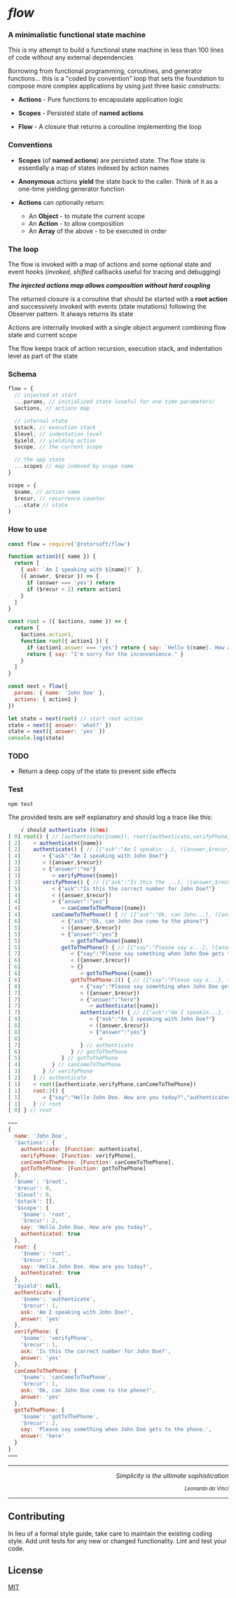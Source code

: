 # _flow_

### A minimalistic functional state machine

This is my attempt to build a functional state machine in less than 100 lines of code without any external dependencies

Borrowing from functional programming, coroutines, and generator functions... this is a "coded by convention" loop that sets the foundation to compose more complex applications by using just three basic constructs:

- **Actions** - Pure functions to encapsulate application logic

- **Scopes** - Persisted state of **named actions**

- **Flow** - A closure that returns a coroutine implementing the loop

### Conventions

- **Scopes** (of **named actions**) are persisted state. The flow state is essentially a map of states indexed by action names

- **Anonymous** actions **yield** the state back to the caller. Think of it as a one-time yielding generator function

- **Actions** can optionally return:

  - An **Object** - to mutate the current scope
  - An **Action** - to allow composition
  - An **Array** of the above - to be executed in order

### The loop

The flow is invoked with a map of actions and some optional state and event hooks (_invoked_, _shifted_ callbacks useful for tracing and debugging)

**_The injected actions map allows composition without hard coupling_**

The returned closure is a coroutine that should be started with a **root action** and successively invoked with events (state mutations) following the Observer pattern. It always returns its state

Actions are internally invoked with a single object argument combining flow state and current scope

The flow keeps track of action recursion, execution stack, and indentation level as part of the state

### Schema

```javascript
flow = {
  // injected at start
  ...params, // initialized state (useful for one time parameters)
  $actions, // actions map

  // internal state
  $stack, // execution stack
  $level, // indentation level
  $yield, // yielding action
  $scope, // the current scope

  // the app state
  ...scopes // map indexed by scope name
}

scope = {
  $name, // action name
  $recur, // recurrence counter
  ...state // state
}
```

### How to use

```javascript
const flow = require('@rotorsoft/flow')

function action1({ name }) {
  return [
    { ask: `Am I speaking with ${name}?` },
    ({ answer, $recur }) => {
      if (answer === 'yes') return
      if ($recur < 2) return action1
    }
  ]
}

const root = ({ $actions, name }) => {
  return [
    $actions.action1,
    function root({ action1 }) {
      if (action1.answer === 'yes') return { say: `Hello ${name}. How are you today?` }
      return { say: "I'm sorry for the inconvenience." }
    }
  ]
}

const next = flow({
  params: { name: 'John Doe' },
  actions: { action1 }
})

let state = next(root) // start root action
state = next({ answer: 'what?' })
state = next({ answer: 'yes' })
console.log(state)
```

### TODO

- Return a deep copy of the state to prevent side effects

### Test

```
npm test
```

The provided tests are self explanatory and should log a trace like this:

```javascript
    √ should authenticate (60ms)
[ 0] root() { // [authenticate({name}), root({authenticate,verifyPhone,canComeToThePhone})]
[ 2]    < authenticate({name})
[ 2]    authenticate() { // [{"ask":"Am I speakin...}, ({answer,$recur})]
[ 4]       < {"ask":"Am I speaking with John Doe?"}
[ 3]       < ({answer,$recur})
[ 3]       > {"answer":"no"}
[ 3]          ⏎ verifyPhone({name})
[ 3]       verifyPhone() { // [{"ask":"Is this the ...}, ({answer,$recur})]
[ 5]          < {"ask":"Is this the correct number for John Doe?"}
[ 4]          < ({answer,$recur})
[ 4]          > {"answer":"yes"}
[ 4]             ⏎ canComeToThePhone({name})
[ 4]          canComeToThePhone() { // [{"ask":"Ok, can John...}, ({answer,$recur})]
[ 6]             < {"ask":"Ok, can John Doe come to the phone?"}
[ 5]             < ({answer,$recur})
[ 5]             > {"answer":"yes"}
[ 5]                ⏎ gotToThePhone({name})
[ 5]             gotToThePhone() { // [{"say":"Please say s...}, ({answer,$recur})]
[ 7]                < {"say":"Please say something when John Doe gets to the phone."}
[ 6]                < ({answer,$recur})
[ 6]                > {}
[ 6]                   ⏎ gotToThePhone({name})
[ 6]                gotToThePhone:2() { // [{"say":"Please say s...}, ({answer,$recur})]
[ 8]                   < {"say":"Please say something when John Doe gets to the phone."}
[ 7]                   < ({answer,$recur})
[ 7]                   > {"answer":"here"}
[ 7]                      ⏎ authenticate({name})
[ 7]                   authenticate() { // [{"ask":"Am I speakin...}, ({answer,$recur})]
[ 9]                      < {"ask":"Am I speaking with John Doe?"}
[ 8]                      < ({answer,$recur})
[ 8]                      > {"answer":"yes"}
[ 8]                         ⏎
[ 7]                   } // authenticate
[ 6]                } // gotToThePhone
[ 5]             } // gotToThePhone
[ 4]          } // canComeToThePhone
[ 3]       } // verifyPhone
[ 2]    } // authenticate
[ 1]    < root({authenticate,verifyPhone,canComeToThePhone})
[ 1]    root:2() {
[ 1]       ⏎ {"say":"Hello John Doe. How are you today?","authenticated":true}
[ 1]    } // root
[ 0] } // root

===
{
  name: 'John Doe',
  '$actions': {
    authenticate: [Function: authenticate],
    verifyPhone: [Function: verifyPhone],
    canComeToThePhone: [Function: canComeToThePhone],
    gotToThePhone: [Function: gotToThePhone]
  },
  '$name': '$root',
  '$recur': 0,
  '$level': 0,
  '$stack': [],
  '$scope': {
    '$name': 'root',
    '$recur': 2,
    say: 'Hello John Doe. How are you today?',
    authenticated: true
  },
  root: {
    '$name': 'root',
    '$recur': 2,
    say: 'Hello John Doe. How are you today?',
    authenticated: true
  },
  '$yield': null,
  authenticate: {
    '$name': 'authenticate',
    '$recur': 1,
    ask: 'Am I speaking with John Doe?',
    answer: 'yes'
  },
  verifyPhone: {
    '$name': 'verifyPhone',
    '$recur': 1,
    ask: 'Is this the correct number for John Doe?',
    answer: 'yes'
  },
  canComeToThePhone: {
    '$name': 'canComeToThePhone',
    '$recur': 1,
    ask: 'Ok, can John Doe come to the phone?',
    answer: 'yes'
  },
  gotToThePhone: {
    '$name': 'gotToThePhone',
    '$recur': 2,
    say: 'Please say something when John Doe gets to the phone.',
    answer: 'here'
  }
}
===
```

---

<div align="right">
 <i>Simplicity is the ultimate sophistication</i>

<small><i>Leonardo da Vinci</i></small>

</div>

---

## Contributing

In lieu of a formal style guide, take care to maintain the existing coding style. Add unit tests for any new or changed functionality. Lint and test your code.

## License

[MIT](https://choosealicense.com/licenses/mit/)
